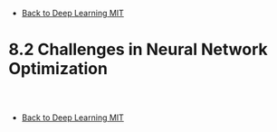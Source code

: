 * [Back to Deep Learning MIT](../../main.md)

# 8.2 Challenges in Neural Network Optimization

##














<br>

* [Back to Deep Learning MIT](../../main.md)